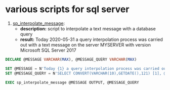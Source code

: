 # various scripts for sql server
1. [sp_interpolate_message](https://github.com/iscenigmax/scripts-sqlserver/blob/master/sp_interpolate_message): 
   * __description:__ script to interpolate a text message with a database query
   * __result:__ Today 2020-05-31 a query interpolation process was carried out with a text message on the server MYSERVER with version Microsoft SQL Server 2017

```sql
DECLARE @MESSAGE VARCHAR(MAX), @MESSAGE_QUERY VARCHAR(MAX)

SET @MESSAGE = N'Today {1} a query interpolation process was carried out with a text message on the server {2} with version {3}'
SET @MESSAGE_QUERY = N'SELECT CONVERT(VARCHAR(10),GETDATE(),121) [1], @@SERVERNAME [2], @@VERSION [3] INTO ##T_INTERPOLATE'

EXEC sp_interpolate_message @MESSAGE OUTPUT, @MESSAGE_QUERY
```
